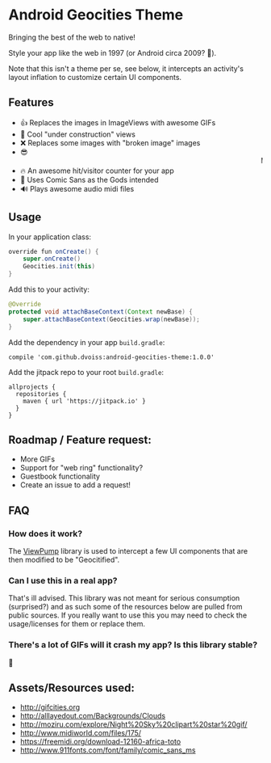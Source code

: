 # Android Geocities Theme

Bringing the best of the web to native!

Style your app like the web in 1997 (or Android circa 2009? 🤔).

Note that this isn't a theme per se, see below, it intercepts an activity's layout inflation to customize certain UI components.

## Features

* 👍 Replaces the images in ImageViews with awesome GIFs
* 🚧 Cool "under construction" views
* ❌ Replaces some images with "broken image" images
* 😎 <marquee>Marquee and blink text</marquee>
* 🔥 An awesome hit/visitor counter for your app
* 🙏 Uses Comic Sans as the Gods intended
* 🔊 Plays awesome audio midi files

## Usage

In your application class:

```java
override fun onCreate() {
    super.onCreate()
    Geocities.init(this)
}
```

Add this to your activity:

```java
@Override
protected void attachBaseContext(Context newBase) {
    super.attachBaseContext(Geocities.wrap(newBase));
}
```

Add the dependency in your app `build.gradle`:

```
compile 'com.github.dvoiss:android-geocities-theme:1.0.0'
```

Add the jitpack repo to your root `build.gradle`:

```
allprojects {
  repositories {
    maven { url 'https://jitpack.io' }
  }
}
```

## Roadmap / Feature request:

* More GIFs
* Support for "web ring" functionality?
* Guestbook functionality
* Create an issue to add a request!

## FAQ

### How does it work?

The [ViewPump](https://github.com/InflationX/ViewPump) library is used to intercept a few UI components that are then modified to be "Geocitified".

### Can I use this in a real app?

That's ill advised. This library was not meant for serious consumption (surprised?) and as such some of the resources below are pulled from public sources. If you really want to use this you may need to check the usage/licenses for them or replace them.

### There's a lot of GIFs will it crash my app? Is this library stable?

🤷

## Assets/Resources used:

* http://gifcities.org
* http://alllayedout.com/Backgrounds/Clouds
* http://moziru.com/explore/Night%20Sky%20clipart%20star%20gif/
* http://www.midiworld.com/files/175/
* https://freemidi.org/download-12160-africa-toto
* http://www.911fonts.com/font/family/comic_sans_ms
